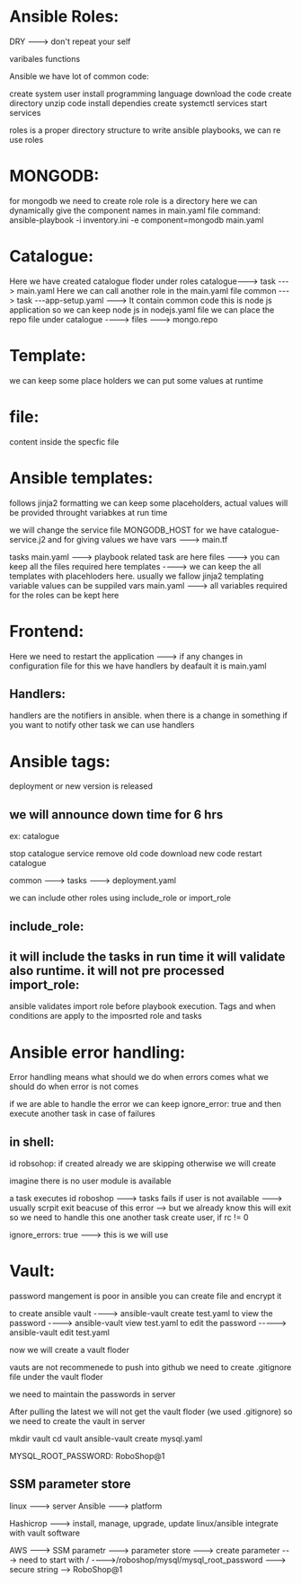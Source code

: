 Ansible Roles:
==============
DRY ---> don't repeat your self

varibales 
functions

Ansible we have lot of common code:

create system user
install programming language
download the code
create directory
unzip code
install dependies
create systemctl services
start services

roles is a proper directory structure to write ansible playbooks, we can re use roles


MONGODB:
=========
for mongodb we need to create role
role is a directory 
here we can dynamically give the component names in main.yaml file
command:
ansible-playbook -i inventory.ini -e component=mongodb main.yaml

Catalogue:
=============

Here we have created catalogue floder under roles
catalogue---> task ---> main.yaml 
Here we can call another role in the main.yaml file
common ---> task ---app-setup.yaml ---> It contain common code
this is node js application so we can keep node js in nodejs.yaml file
we can place the repo file under catalogue ----> files ---> mongo.repo

Template:
=========
we can keep some place holders we can put some values at runtime

file:
=====
content inside the specfic file

Ansible templates:
==================
follows jinja2 formatting we can keep some placeholders, actual values will be provided throught variabkes at run time

we will change the service file MONGODB_HOST
for we have catalogue-service.j2 
and for giving values we have vars ---> main.tf


tasks
    main.yaml ---> playbook related task are here
files
    <file-name> ---> you can keep all the files required here
templates
    <template-file> ----> we can keep the all templates with placehloders here. usually we fallow jinja2 templating variable values can be suppiled
vars
    main.yaml ---> all variables required for the roles can be kept here


Frontend:
=========
Here we need to restart the application ---> if any changes in configuration file
for this we have handlers
by deafault it is main.yaml

Handlers:
----------
handlers are the notifiers in ansible. when there is a change in something if you want to notify other task we can use handlers

Ansible tags:
================
deployment or new version is released 

we will announce down time for 6 hrs
------------------------------------
ex: catalogue

stop catalogue service
remove old code
download new code
restart catalogue

common ---> tasks ---> deployment.yaml

we can include other roles using include_role or import_role

include_role:
------------
 it will include the tasks in run time it will validate also runtime.
it will not pre processed
import_role: 
------------
ansible validates import role before playbook execution.
Tags and when conditions are apply to the imposrted role and tasks

Ansible error handling:
=======================
Error handling means what should we do when errors comes what we should do when error is not comes

if we are able to handle the error we can keep ignore_error: true and then execute another task in case of failures

in shell:
---------
id robsohop:
        if created already we are skipping
        otherwise we will create

imagine there is no user module is available

a task executes id roboshop ---> tasks fails if user is not available ---> usually scrpit exit beacuse of this error --> but we already know this will exit so we need to handle this one
another task create user, if rc != 0

 ignore_errors: true ---> this is we will use


 Vault:
 =======
 password mangement is poor in ansible
you can create file and encrypt it

 to create ansible vault ----> ansible-vault create test.yaml
 to view the password ----> ansible-vault view test.yaml
 to edit the password -----> ansible-vault edit test.yaml

now we will create a vault floder

 vauts are not recommenede to push into github
 we need to create .gitignore file under the vault floder

we need to maintain the passwords in server

 After pulling the latest we will not get the vault floder (we used .gitignore)
 so we need to create the vault in server

 mkdir vault
 cd vault
 ansible-vault create mysql.yaml

 MYSQL_ROOT_PASSWORD: RoboShop@1
 
 SSM parameter store
 -------------------
 linux ---> server
 Ansible ---> platform

 Hashicrop ---> install, manage, upgrade, update 
 linux/ansible integrate with vault software

 AWS ---> SSM parametr ---> parameter store ---> create parameter ---> need to start with / ---->/roboshop/mysql/mysql_root_password ---> secure string --> RoboShop@1